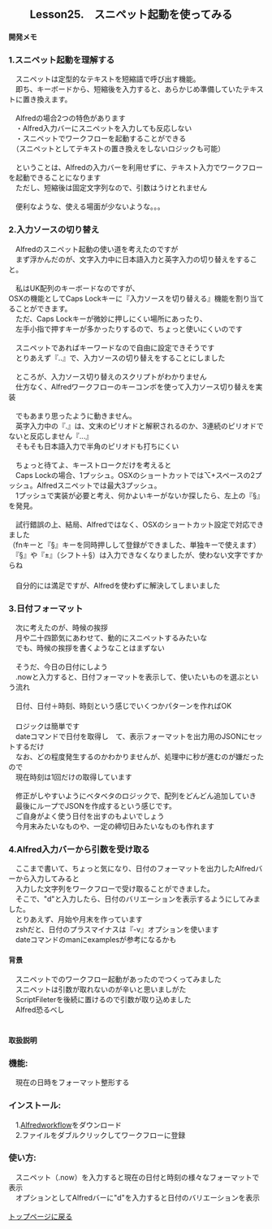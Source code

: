 ## 　　Lesson25.　スニペット起動を使ってみる  
#### 開発メモ
### 1.スニペット起動を理解する
　スニペットは定型的なテキストを短縮語で呼び出す機能。
<br>　即ち、キーボードから、短縮後を入力すると、あらかじめ準備していたテキストに置き換えます。
<br>
<br>　Alfredの場合2つの特色があります
<br>　・Alfred入力バーにスニペットを入力しても反応しない
<br>　・スニペットでワークフローを起動することができる
<br>　（スニペットとしてテキストの置き換えをしないロジックも可能）
<br>
<br>　ということは、Alfredの入力バーを利用せずに、テキスト入力でワークフローを起動できることになります
<br>　ただし、短縮後は固定文字列なので、引数はうけとれません
<br>
<br>　便利なような、使える場面が少ないような。。。
### 2.入力ソースの切り替え
　Alfredのスニペット起動の使い道を考えたのですが
<br>　まず浮かんだのが、文字入力中に日本語入力と英字入力の切り替えをすること。
<br>
<br>　私はUK配列のキーボードなのですが、
<br>  OSXの機能としてCaps Lockキーに『入力ソースを切り替える』機能を割り当てることができます。
<br>　ただ、Caps Lockキーが微妙に押しにくい場所にあったり、
<br>　左手小指で押すキーが多かったりするので、ちょっと使いにくいのです
<br>
<br>　スニペットであればキーワードなので自由に設定できそうです
<br>　とりあえず『..』で、入力ソースの切り替えをすることにしました
<br>
<br>　ところが、入力ソース切り替えのスクリプトがわかりません
<br>　仕方なく、Alfredワークフローのキーコンボを使って入力ソース切り替えを実装　
<br>
<br>　でもあまり思ったように動きません。
<br>　英字入力中の『.』は、文末のピリオドと解釈されるのか、3連続のピリオドでないと反応しません『...』
<br>　そもそも日本語入力で半角のピリオドも打ちにくい
<br>
<br>　ちょっと待てよ、キーストロークだけを考えると
<br>　Caps Lockの場合、1プッシュ。OSXのショートカットでは⌥+スペースの2プッシュ。Alfredスニペットでは最大3プッシュ。
<br>　1プッシュで実装が必要と考え、何かよいキーがないか探したら、左上の『§』を発見。
<br>
<br>　試行錯誤の上、結局、Alfredではなく、OSXのショートカット設定で対応できました
<br> （fnキーと『§』キーを同時押しして登録ができました、単独キーで使えます）
<br>　『§』や『±』（シフト＋§）は入力できなくなりましたが、使わない文字ですからね
<br>　
<br>　自分的には満足ですが、Alfredを使わずに解決してしまいました
### 3.日付フォーマット
　次に考えたのが、時候の挨拶
<br>　月や二十四節気にあわせて、動的にスニペットするみたいな
<br>　でも、時候の挨拶を書くようなことはまずない
<br>
<br>　そうだ、今日の日付にしよう
<br>　.nowと入力すると、日付フォーマットを表示して、使いたいものを選ぶという流れ
<br>
<br>　日付、日付＋時刻、時刻という感じでいくつかパターンを作ればOK
<br>　
<br>　ロジックは簡単です
<br>　dateコマンドで日付を取得し　て、表示フォーマットを出力用のJSONにセットするだけ
<br>　なお、どの程度発生するのかわかりませんが、処理中に秒が進むのが嫌だったので
<br>　現在時刻は1回だけの取得しています
<br>
<br>　修正がしやすいようにベタベタのロジックで、配列をどんどん追加していき
<br>　最後にループでJSONを作成するという感じです。
<br>　ご自身がよく使う日付を出すのもよいでしょう
<br>　今月末みたいなものや、一定の締切日みたいなものも作れます
### 4.Alfred入力バーから引数を受け取る
　ここまで書いて、ちょっと気になり、日付のフォーマットを出力したAlfredバーから入力してみると
<br>　入力した文字列をワークフローで受け取ることができました。
<br>　そこで、"d"と入力したら、日付のバリエーションを表示するようにしてみました。
<br>　とりあえず、月始や月末を作っています
<br>　zshだと、日付のプラスマイナスは『-v』オプションを使います
<br>　dateコマンドのmanにexamplesが参考になるかも
<br>
#### 背景
　スニペットでのワークフロー起動があったのでつくってみました
<br>　スニペットは引数が取れないのが辛いと思いましがた
<br>　ScriptFileterを後続に置けるので引数が取り込めました
<br>　Alfred恐るべし
<br>　
#### 取扱説明
### 機能:
　現在の日時をフォーマット整形する
### インストール:
　1.[Alfredworkflow](https://github.com/KitanoTamotsu/now/releases/download/1.0/Now.alfredworkflow.zip)をダウンロード 
<br>　2.ファイルをダブルクリックしてワークフローに登録
### 使い方:
　スニペット（.now）を入力すると現在の日付と時刻の様々なフォーマットで表示
<br>　オプションとしてAlfredバーに"d"を入力すると日付のバリエーションを表示
<br>
<br>
[トップページに戻る](https://kitanotamotsu.github.io/)

